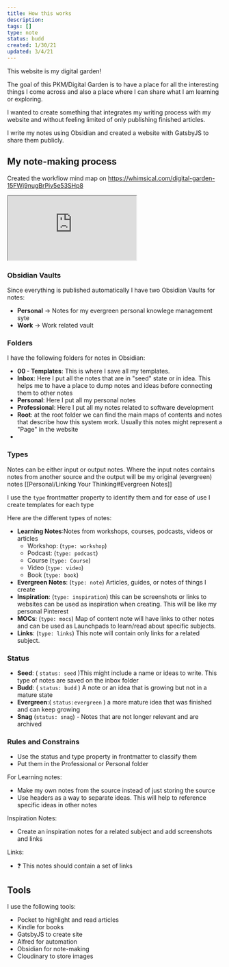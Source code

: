 ```yaml
---
title: How this works
description:
tags: []
type: note
status: budd
created: 1/30/21
updated: 3/4/21
---
```


This website is my digital garden! 

The goal of this PKM/Digital Garden is to have a place for all the interesting things I come across and also a place where I can share what I am learning or exploring.

I wanted to create something that integrates my writing process with my website and without feeling limited of only publishing finished articles.

I write my notes using Obsidian and created a website with GatsbyJS to share them publicly.


## My note-making process

Created the workflow mind map on https://whimsical.com/digital-garden-15FWj9nugBrPiv5e53SHp8

<iframe src="https://whimsical.com/digital-garden-15FWj9nugBrPiv5e53SHp8@2Ux7TurymN39FY8A9s57"></iframe>

### Obsidian Vaults 

Since everything is published automatically I have two Obsidian Vaults for notes:
  - **Personal** -> Notes for my evergreen personal knowlege management syte
  - **Work** -> Work related  vault

###  Folders

I have the following folders for notes in Obsidian:
- **00 - Templates**: This is where I save all my templates. 
- **Inbox**: Here I put all the notes that are in "seed" state or in idea. This helps me to have a place to dump notes and ideas before connecting them to other notes
- **Personal**: Here I put all my personal notes
- **Professional**: Here I put all my notes related to software development
- **Root**: at the root folder we can find the main maps of contents and notes that describe how this system work. Usually this notes might represent a "Page" in the website
- 
### Types
Notes can be either input or output notes. Where the input notes contains notes from another source and the output will be my original (evergreen) notes [[Personal/Linking Your Thinking#Evergreen Notes]]

I use the `type` frontmatter property to identify them and for ease of use I create templates for each type

Here are the different types of notes:

- **Learning Notes**:Notes from workshops, courses, podcasts, videos or articles
	- Workshop:  (`type: workshop`)
	- Podcast:  (`type: podcast`)
	- Course (`type: Course`)
	- Video (`type: video`)
	- Book (`type: book`)
- **Evergreen Notes**:  (`type: note`) Articles, guides, or notes of things I create
- **Inspiration**:  (`type: inspiration`)  this can be screenshots or links to websites can be used as inspiration when creating. This will be like my personal Pinterest
- **MOCs**:  (`type: mocs`) Map of content note will have links to other notes and can be used as Launchpads to learn/read about specific subjects.
- **Links**:  (`type: links`)  This note will contain only links for a related subject.

### Status
- **Seed**: ( `status: seed` )This might include a name or ideas to write. This type of notes are saved on the inbox folder
- **Budd**: ( `status: budd` ) A note or an idea that is growing but not in a mature state
- **Evergreen**:( `status:evergreen` ) a more mature idea that was finished and can keep growing
- **Snag** (`status: snag`) - Notes that are not longer relevant and are archived

###  Rules and Constrains
- Use the status and type property in frontmatter to classify them
- Put them in the Professional or Personal folder

For Learning notes:
- Make my own notes from the source instead of just storing the source
- Use headers as a way to separate ideas. This will help to reference specific ideas in other notes

Inspiration Notes:
- Create an inspiration notes for a related subject and add screenshots and links

Links:
- ❓ This notes should contain a set of links

## Tools
I use the following tools:
- Pocket to highlight and read articles
- Kindle for books
- GatsbyJS to create site
- Alfred for automation
- Obsidian for note-making
- Cloudinary to store images
